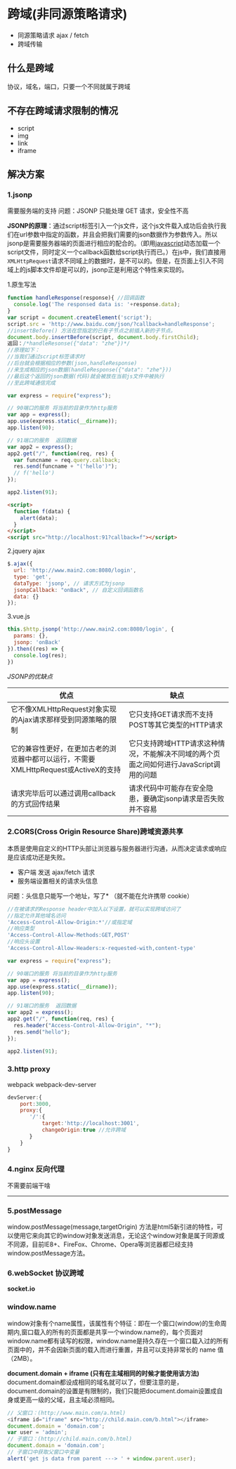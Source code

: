 # 跨域(非同源策略请求)

- 同源策略请求 ajax / fetch
- 跨域传输

## 什么是跨域

协议，域名，端口，只要一个不同就属于跨域

## 不存在跨域请求限制的情况

- script
- img
- link
- iframe

## 解决方案

### 1.jsonp

需要服务端的支持
问题：JSONP 只能处理 GET 请求，安全性不高

**JSONP的原理**：通过script标签引入一个js文件，这个js文件载入成功后会执行我们在url参数中指定的函数，并且会把我们需要的json数据作为参数传入。所以jsonp是需要服务器端的页面进行相应的配合的。（即用[javascript](https://links.jianshu.com/go?to=http%3A%2F%2Flib.csdn.net%2Fbase%2Fjavascript)动态加载一个script文件，同时定义一个callback函数给script执行而已。）在js中，我们直接用`XMLHttpRequest`请求不同域上的数据时，是不可以的。但是，在页面上引入不同域上的js脚本文件却是可以的，jsonp正是利用这个特性来实现的。

1.原生写法

```js
function handleResponse(response){ //回调函数
  console.log('The responsed data is: '+response.data);
}
var script = document.createElement('script');
script.src = 'http://www.baidu.com/json/?callback=handleResponse';
//insertBefore() 方法在您指定的已有子节点之前插入新的子节点。
document.body.insertBefore(script, document.body.firstChild); 
返回：/*handleResonse({"data": "zhe"})*/
//原理如下：
//当我们通过script标签请求时
//后台就会根据相应的参数(json,handleResponse)
//来生成相应的json数据(handleResponse({"data": "zhe"}))
//最后这个返回的json数据(代码)就会被放在当前js文件中被执行
//至此跨域通信完成
```



```js
var express = require("express");

// 90端口的服务 将当前的目录作为http服务
var app = express();
app.use(express.static(__dirname));
app.listen(90);

// 91端口的服务  返回数据
var app2 = express();
app2.get("/", function(req, res) {
  var funcname = req.query.callback;
  res.send(funcname + "('hello')");
  // f('hello')
});

app2.listen(91);
```

```html
<script>
  function f(data) {
    alert(data);
  }
</script>
<script src="http://localhost:91?callback=f"></script>
```

2.jquery ajax

```js
$.ajax({
  url: 'http://www.main2.com:8080/login',
  type: 'get',
  dataType: 'jsonp', // 请求方式为jsonp
  jsonpCallback: "onBack", // 自定义回调函数名
  data: {}
});
```

3.vue.js

```js
this.$http.jsonp('http://www.main2.com:8080/login', {
  params: {},
  jsonp: 'onBack'
}).then((res) => {
  console.log(res);
})
```

*JSONP的优缺点*

| 优点                                                         | 缺点                                                         |
| ------------------------------------------------------------ | ------------------------------------------------------------ |
| 它不像XMLHttpRequest对象实现的Ajax请求那样受到同源策略的限制 | 它只支持GET请求而不支持POST等其它类型的HTTP请求              |
| 它的兼容性更好，在更加古老的浏览器中都可以运行，不需要XMLHttpRequest或ActiveX的支持 | 它只支持跨域HTTP请求这种情况，不能解决不同域的两个页面之间如何进行JavaScript调用的问题 |
| 请求完毕后可以通过调用callback的方式回传结果                 | 请求代码中可能存在安全隐患，要确定jsonp请求是否失败并不容易  |



### 2.CORS(Cross Origin Resource Share)跨域资源共享

本质是使用自定义的HTTP头部让浏览器与服务器进行沟通，从而决定请求或响应是应该成功还是失败。

- 客户端 发送 ajax/fetch 请求
- 服务端设置相关的请求头信息

问题：头信息只能写一个地址，写了\* （就不能在允许携带 cookie）

```js
//在被请求的Response header中加入以下设置，就可以实现跨域访问了
//指定允许其他域名访问
'Access-Control-Allow-Origin:*'//或指定域
//响应类型
'Access-Control-Allow-Methods:GET,POST'
//响应头设置
'Access-Control-Allow-Headers:x-requested-with,content-type'

var express = require("express");

// 90端口的服务 将当前的目录作为http服务
var app = express();
app.use(express.static(__dirname));
app.listen(90);

// 91端口的服务  返回数据
var app2 = express();
app2.get("/", function(req, res) {
  res.header("Access-Control-Allow-Origin", "*");
  res.send("hello");
});

app2.listen(91);
```

### 3.http proxy

webpack webpack-dev-server

```js
devServer:{
    port:3000,
    proxy:{
       '/':{
           target:'http://localhost:3001',
           changeOrigin:true //允许跨域
       }
    }
}
```

### 4.nginx 反向代理

不需要前端干啥

---

### 5.postMessage

window.postMessage(message,targetOrigin)  方法是html5新引进的特性，可以使用它来向其它的window对象发送消息，无论这个window对象是属于同源或不同源，目前IE8+、FireFox、Chrome、Opera等浏览器都已经支持window.postMessage方法。

### 6.webSocket 协议跨域

**socket.io**

### window.name

window对象有个name属性，该属性有个特征：即在一个窗口(window)的生命周期内,窗口载入的所有的页面都是共享一个window.name的，每个页面对window.name都有读写的权限，window.name是持久存在一个窗口载入过的所有页面中的，并不会因新页面的载入而进行重置，并且可以支持非常长的 name 值（2MB）。

**document.domain + iframe      (只有在主域相同的时候才能使用该方法)**
document.domain都设成相同的域名就可以了，但要注意的是，document.domain的设置是有限制的，我们只能把document.domain设置成自身或更高一级的父域，且主域必须相同。

```js
// 父窗口：(http://www.main.com/a.html)
<iframe id="iframe" src="http://child.main.com/b.html"></iframe>
document.domain = 'domain.com';
var user = 'admin';
// 子窗口：(http://child.main.com/b.html)
document.domain = 'domain.com';
// 子窗口中获取父窗口中变量
alert('get js data from parent ---> ' + window.parent.user);
```

